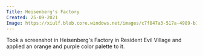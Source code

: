 ```yaml
---
Title: Heisenberg's Factory
Created: 25-09-2021
Image: https://xiulf.blob.core.windows.net/images/c7f847a3-517a-4989-b182-5634c38cb99f
---
```


Took a screenshot in Heisenberg's Factory in Resident Evil Village and applied an orange and purple color palette to it.
